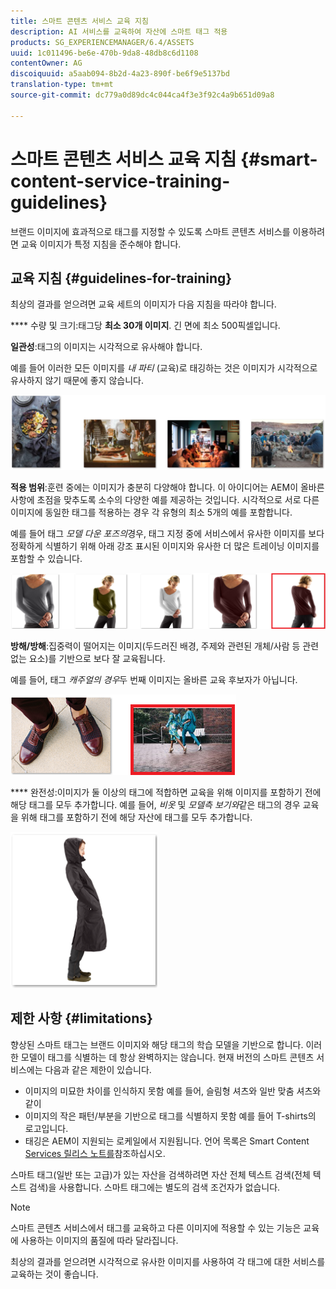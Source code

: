 ```yaml
---
title: 스마트 콘텐츠 서비스 교육 지침
description: AI 서비스를 교육하여 자산에 스마트 태그 적용
products: SG_EXPERIENCEMANAGER/6.4/ASSETS
uuid: 1c011496-be6e-470b-9da8-48db8c6d1108
contentOwner: AG
discoiquuid: a5aab094-8b2d-4a23-890f-be6f9e5137bd
translation-type: tm+mt
source-git-commit: dc779a0d89dc4c044ca4f3e3f92c4a9b651d09a8

---
```



# 스마트 콘텐츠 서비스 교육 지침 {#smart-content-service-training-guidelines}

브랜드 이미지에 효과적으로 태그를 지정할 수 있도록 스마트 콘텐츠 서비스를 이용하려면 교육 이미지가 특정 지침을 준수해야 합니다.

## 교육 지침 {#guidelines-for-training}

최상의 결과를 얻으려면 교육 세트의 이미지가 다음 지침을 따라야 합니다.

**** 수량 및 크기:태그당 **최소 30개 이미지**. 긴 면에 최소 500픽셀입니다.

**일관성**:태그의 이미지는 시각적으로 유사해야 합니다.

예를 들어 이러한 모든 이미지를 *내 파티* (교육)로 태깅하는 것은 이미지가 시각적으로 유사하지 않기 때문에 좋지 않습니다.

![교육 가이드라인을 예시하기 위한 실례적인 이미지](assets/do-not-localize/coherence.png)

**적용 범위**:훈련 중에는 이미지가 충분히 다양해야 합니다. 이 아이디어는 AEM이 올바른 사항에 초점을 맞추도록 소수의 다양한 예를 제공하는 것입니다. 시각적으로 서로 다른 이미지에 동일한 태그를 적용하는 경우 각 유형의 최소 5개의 예를 포함합니다.

예를 들어 태그 *모델 다운 포즈의*&#x200B;경우, 태그 지정 중에 서비스에서 유사한 이미지를 보다 정확하게 식별하기 위해 아래 강조 표시된 이미지와 유사한 더 많은 트레이닝 이미지를 포함할 수 있습니다.

![교육 가이드라인을 예시하기 위한 실례적인 이미지](assets/do-not-localize/coverage_1.png)

**방해/방해**:집중력이 떨어지는 이미지(두드러진 배경, 주제와 관련된 개체/사람 등 관련 없는 요소)를 기반으로 보다 잘 교육됩니다.

예를 들어, 태그 *캐주얼의 경우*&#x200B;두 번째 이미지는 올바른 교육 후보자가 아닙니다.

![교육 가이드라인을 예시하기 위한 실례적인 이미지](assets/do-not-localize/distraction.png)

**** 완전성:이미지가 둘 이상의 태그에 적합하면 교육을 위해 이미지를 포함하기 전에 해당 태그를 모두 추가합니다. 예를 들어, *비옷* 및 *모델측 보기와*&#x200B;같은 태그의 경우 교육을 위해 태그를 포함하기 전에 해당 자산에 태그를 모두 추가합니다.

![교육 가이드라인을 예시하기 위한 실례적인 이미지](assets/do-not-localize/completeness.png)

## 제한 사항 {#limitations}

향상된 스마트 태그는 브랜드 이미지와 해당 태그의 학습 모델을 기반으로 합니다. 이러한 모델이 태그를 식별하는 데 항상 완벽하지는 않습니다. 현재 버전의 스마트 콘텐츠 서비스에는 다음과 같은 제한이 있습니다.

* 이미지의 미묘한 차이를 인식하지 못함 예를 들어, 슬림형 셔츠와 일반 맞춤 셔츠와 같이
* 이미지의 작은 패턴/부분을 기반으로 태그를 식별하지 못함 예를 들어 T-shirts의 로고입니다.
* 태깅은 AEM이 지원되는 로케일에서 지원됩니다. 언어 목록은 Smart Content [Services 릴리스 노트를](/help/release-notes/smart-content-service-release-notes.md)참조하십시오.

스마트 태그(일반 또는 고급)가 있는 자산을 검색하려면 자산 전체 텍스트 검색(전체 텍스트 검색)을 사용합니다. 스마트 태그에는 별도의 검색 조건자가 없습니다.

>[!NOTE]
>
>스마트 콘텐츠 서비스에서 태그를 교육하고 다른 이미지에 적용할 수 있는 기능은 교육에 사용하는 이미지의 품질에 따라 달라집니다.
>
>최상의 결과를 얻으려면 시각적으로 유사한 이미지를 사용하여 각 태그에 대한 서비스를 교육하는 것이 좋습니다.

